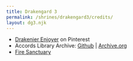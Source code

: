 ```yaml
---
title: Drakengard 3
permalink: /shrines/drakengard3/credits/
layout: dg3.njk
---
```

- [Drakenier Enjoyer](https://www.pinterest.com/ACC0RD/)  on Pinterest
- Accords Library Archive: [Github](https://github.com/Accords-Library) | [Archive.org](https://web.archive.org/web/20230430200415/https://accords-library.com/)
- [Fire Sanctuary](https://firesanctuary.com/)